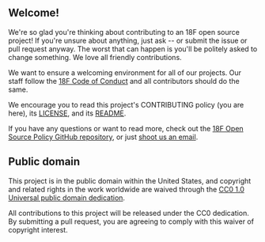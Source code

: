 ## Welcome!

We're so glad you're thinking about contributing to an 18F open source project! If you're unsure about
anything, just ask -- or submit the issue or pull request anyway. The worst that can happen is you'll
be politely asked to change something. We love all friendly contributions.

We want to ensure a welcoming environment for all of our projects. Our staff follow the
[18F Code of Conduct](https://github.com/18F/code-of-conduct/blob/master/code-of-conduct.md) and all
contributors should do the same.

We encourage you to read this project's CONTRIBUTING policy (you are here), its [LICENSE](LICENSE.md),
and its [README](README.md).

If you have any questions or want to read more, check out the
[18F Open Source Policy GitHub repository]( https://github.com/18f/open-source-policy), or just
[shoot us an email](mailto:18f@gsa.gov).

## Public domain

This project is in the public domain within the United States, and
copyright and related rights in the work worldwide are waived through
the [CC0 1.0 Universal public domain dedication](https://creativecommons.org/publicdomain/zero/1.0/).

All contributions to this project will be released under the CC0
dedication. By submitting a pull request, you are agreeing to comply
with this waiver of copyright interest.
